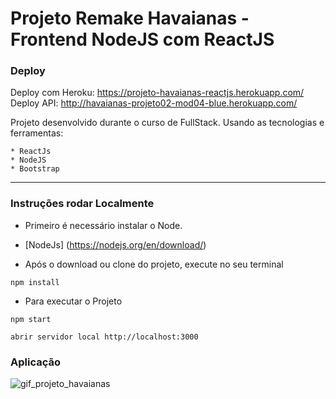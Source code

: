 # Projeto Remake Havaianas - Frontend NodeJS com ReactJS

### Deploy
Deploy com Heroku: https://projeto-havaianas-reactjs.herokuapp.com/
Deploy API: http://havaianas-projeto02-mod04-blue.herokuapp.com/

Projeto desenvolvido durante o curso de FullStack.
Usando as tecnologias e ferramentas: 

    * ReactJs
    * NodeJS
    * Bootstrap
 
---

### Instruções rodar Localmente

* Primeiro é necessário instalar o Node.

* [NodeJs] (https://nodejs.org/en/download/)

* Após o download ou clone do projeto, execute no seu terminal

```
npm install
```

* Para executar o Projeto

```
npm start
```

```
abrir servidor local http://localhost:3000
```


### Aplicação

![gif_projeto_havaianas](https://user-images.githubusercontent.com/78213513/183794021-527662a0-c21f-4023-b91c-033f854dfc2b.gif)

